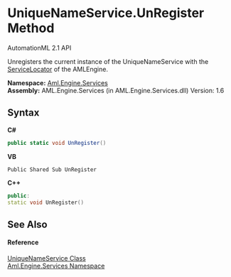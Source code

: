 # UniqueNameService.UnRegister Method 
AutomationML 2.1 API 

Unregisters the current instance of the UniqueNameService with the <a href="T_Aml_Engine_Services_ServiceLocator">ServiceLocator</a> of the AMLEngine.

**Namespace:**&nbsp;<a href="N_Aml_Engine_Services">Aml.Engine.Services</a><br />**Assembly:**&nbsp;AML.Engine.Services (in AML.Engine.Services.dll) Version: 1.6

## Syntax

**C#**<br />
``` C#
public static void UnRegister()
```

**VB**<br />
``` VB
Public Shared Sub UnRegister
```

**C++**<br />
``` C++
public:
static void UnRegister()
```


## See Also


#### Reference
<a href="T_Aml_Engine_Services_UniqueNameService">UniqueNameService Class</a><br /><a href="N_Aml_Engine_Services">Aml.Engine.Services Namespace</a><br />